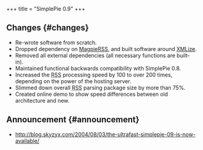 +++
title = "SimplePie 0.9"
+++

## Changes {#changes}

- Re-wrote software from scratch.
- Dropped dependency on [MagpieRSS](http://magpierss.sf.net), and built software around [XMLize](http://hansanderson.com/php/xml/).
- Removed all external dependencies (all necessary functions are built-in).
- Maintained functional backwards compatibility with SimplePie 0.8.
- Increased the <abbr title="Rich Site Summary">RSS</abbr> processing speed by 100 to over 200 times, depending on the power of the hosting server.
- Slimmed down overall <abbr title="Rich Site Summary">RSS</abbr> parsing package size by more than 75%.
- Created online demo to show speed differences between old architecture and new.

## Announcement {#announcement}

- <http://blog.skyzyx.com/2004/08/03/the-ultrafast-simplepie-09-is-now-available/>
